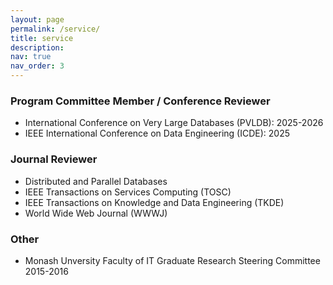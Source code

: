 ```yaml
---
layout: page
permalink: /service/
title: service
description:
nav: true
nav_order: 3
---
```


### Program Committee Member / Conference Reviewer

<ul>
    <li>International Conference on Very Large Databases (PVLDB): 2025-2026</li>
    <li>IEEE International Conference on Data Engineering (ICDE): 2025</li>
</ul>

### Journal Reviewer

<ul>
    <li>Distributed and Parallel Databases</li>
    <li>IEEE Transactions on Services Computing (TOSC)</li>
    <li>IEEE Transactions on Knowledge and Data Engineering (TKDE)</li>
    <li>World Wide Web Journal (WWWJ)</li>
</ul>

### Other

<ul>
    <li>Monash Unversity Faculty of IT Graduate Research Steering Committee 2015-2016</li>
</ul>